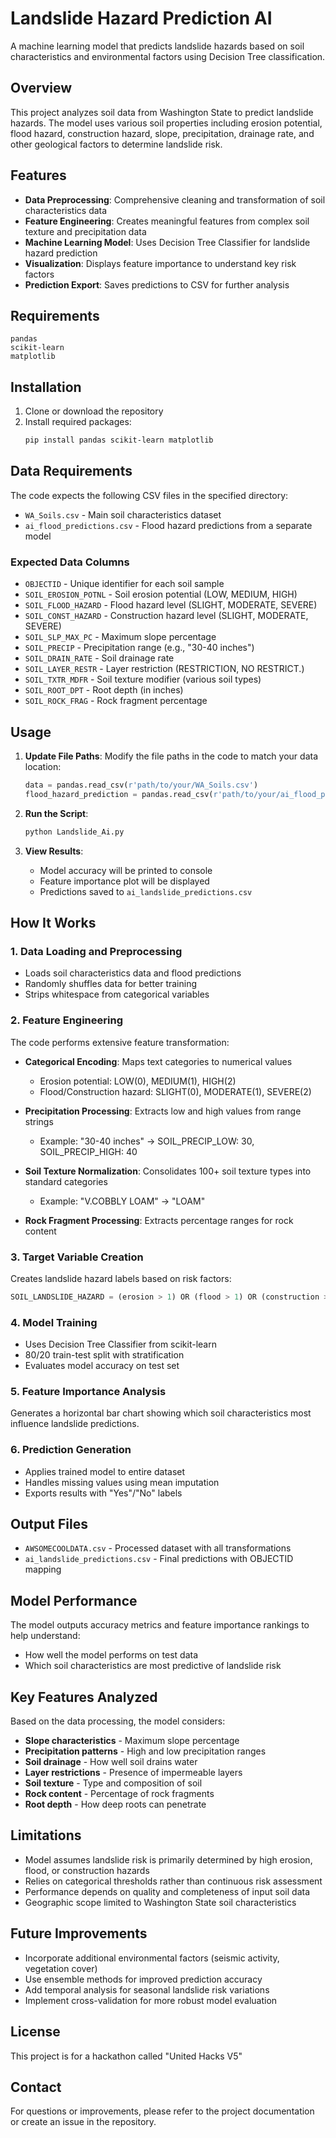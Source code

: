# Landslide Hazard Prediction AI

A machine learning model that predicts landslide hazards based on soil characteristics and environmental factors using Decision Tree classification.

## Overview

This project analyzes soil data from Washington State to predict landslide hazards. The model uses various soil properties including erosion potential, flood hazard, construction hazard, slope, precipitation, drainage rate, and other geological factors to determine landslide risk.

## Features

- **Data Preprocessing**: Comprehensive cleaning and transformation of soil characteristics data
- **Feature Engineering**: Creates meaningful features from complex soil texture and precipitation data
- **Machine Learning Model**: Uses Decision Tree Classifier for landslide hazard prediction
- **Visualization**: Displays feature importance to understand key risk factors
- **Prediction Export**: Saves predictions to CSV for further analysis

## Requirements

```
pandas
scikit-learn
matplotlib
```

## Installation

1. Clone or download the repository
2. Install required packages:
   ```bash
   pip install pandas scikit-learn matplotlib
   ```

## Data Requirements

The code expects the following CSV files in the specified directory:
- `WA_Soils.csv` - Main soil characteristics dataset
- `ai_flood_predictions.csv` - Flood hazard predictions from a separate model

### Expected Data Columns

- `OBJECTID` - Unique identifier for each soil sample
- `SOIL_EROSION_POTNL` - Soil erosion potential (LOW, MEDIUM, HIGH)
- `SOIL_FLOOD_HAZARD` - Flood hazard level (SLIGHT, MODERATE, SEVERE)
- `SOIL_CONST_HAZARD` - Construction hazard level (SLIGHT, MODERATE, SEVERE)
- `SOIL_SLP_MAX_PC` - Maximum slope percentage
- `SOIL_PRECIP` - Precipitation range (e.g., "30-40 inches")
- `SOIL_DRAIN_RATE` - Soil drainage rate
- `SOIL_LAYER_RESTR` - Layer restriction (RESTRICTION, NO RESTRICT.)
- `SOIL_TXTR_MDFR` - Soil texture modifier (various soil types)
- `SOIL_ROOT_DPT` - Root depth (in inches)
- `SOIL_ROCK_FRAG` - Rock fragment percentage

## Usage

1. **Update File Paths**: Modify the file paths in the code to match your data location:
   ```python
   data = pandas.read_csv(r'path/to/your/WA_Soils.csv')
   flood_hazard_prediction = pandas.read_csv(r'path/to/your/ai_flood_predictions.csv')
   ```

2. **Run the Script**:
   ```bash
   python Landslide_Ai.py
   ```

3. **View Results**:
   - Model accuracy will be printed to console
   - Feature importance plot will be displayed
   - Predictions saved to `ai_landslide_predictions.csv`

## How It Works

### 1. Data Loading and Preprocessing
- Loads soil characteristics data and flood predictions
- Randomly shuffles data for better training
- Strips whitespace from categorical variables

### 2. Feature Engineering
The code performs extensive feature transformation:

- **Categorical Encoding**: Maps text categories to numerical values
  - Erosion potential: LOW(0), MEDIUM(1), HIGH(2)
  - Flood/Construction hazard: SLIGHT(0), MODERATE(1), SEVERE(2)
  
- **Precipitation Processing**: Extracts low and high values from range strings
  - Example: "30-40 inches" → SOIL_PRECIP_LOW: 30, SOIL_PRECIP_HIGH: 40
  
- **Soil Texture Normalization**: Consolidates 100+ soil texture types into standard categories
  - Example: "V.COBBLY LOAM" → "LOAM"
  
- **Rock Fragment Processing**: Extracts percentage ranges for rock content

### 3. Target Variable Creation
Creates landslide hazard labels based on risk factors:
```python
SOIL_LANDSLIDE_HAZARD = (erosion > 1) OR (flood > 1) OR (construction > 1)
```

### 4. Model Training
- Uses Decision Tree Classifier from scikit-learn
- 80/20 train-test split with stratification
- Evaluates model accuracy on test set

### 5. Feature Importance Analysis
Generates a horizontal bar chart showing which soil characteristics most influence landslide predictions.

### 6. Prediction Generation
- Applies trained model to entire dataset
- Handles missing values using mean imputation
- Exports results with "Yes"/"No" labels

## Output Files

- `AWSOMECOOLDATA.csv` - Processed dataset with all transformations
- `ai_landslide_predictions.csv` - Final predictions with OBJECTID mapping

## Model Performance

The model outputs accuracy metrics and feature importance rankings to help understand:
- How well the model performs on test data
- Which soil characteristics are most predictive of landslide risk

## Key Features Analyzed

Based on the data processing, the model considers:
- **Slope characteristics** - Maximum slope percentage
- **Precipitation patterns** - High and low precipitation ranges
- **Soil drainage** - How well soil drains water
- **Layer restrictions** - Presence of impermeable layers
- **Soil texture** - Type and composition of soil
- **Rock content** - Percentage of rock fragments
- **Root depth** - How deep roots can penetrate

## Limitations

- Model assumes landslide risk is primarily determined by high erosion, flood, or construction hazards
- Relies on categorical thresholds rather than continuous risk assessment
- Performance depends on quality and completeness of input soil data
- Geographic scope limited to Washington State soil characteristics

## Future Improvements

- Incorporate additional environmental factors (seismic activity, vegetation cover)
- Use ensemble methods for improved prediction accuracy
- Add temporal analysis for seasonal landslide risk variations
- Implement cross-validation for more robust model evaluation

## License

This project is for a hackathon called "United Hacks V5"

## Contact

For questions or improvements, please refer to the project documentation or create an issue in the repository.

